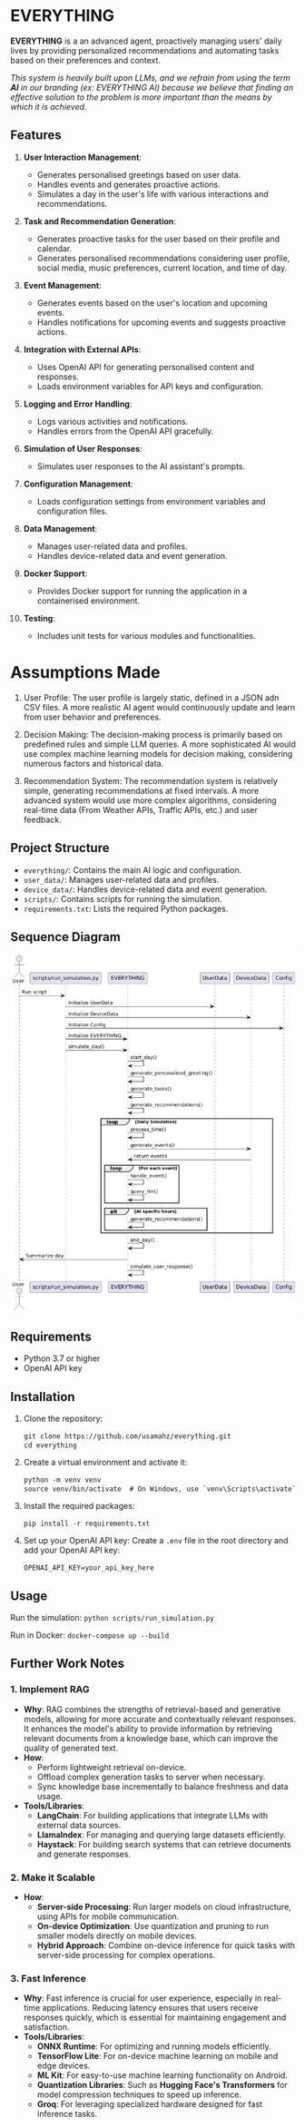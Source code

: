 # EVERYTHING

**EVERYTHING** is a an advanced agent, proactively managing users' daily lives by providing personalized recommendations and automating tasks based on their preferences and context.


_This system is heavily built upon LLMs, and we refrain from using the term **AI** in our branding (ex: EVERYTHING AI) because we believe that finding an effective solution to the problem is more important than the means by which it is achieved._


## Features

1. **User Interaction Management**:
   - Generates personalised greetings based on user data.
   - Handles events and generates proactive actions.
   - Simulates a day in the user's life with various interactions and recommendations.

2. **Task and Recommendation Generation**:
   - Generates proactive tasks for the user based on their profile and calendar.
   - Generates personalised recommendations considering user profile, social media, music preferences, current location, and time of day.

3. **Event Management**:
   - Generates events based on the user's location and upcoming events.
   - Handles notifications for upcoming events and suggests proactive actions.

4. **Integration with External APIs**:
   - Uses OpenAI API for generating personalised content and responses.
   - Loads environment variables for API keys and configuration.

5. **Logging and Error Handling**:
   - Logs various activities and notifications.
   - Handles errors from the OpenAI API gracefully.

6. **Simulation of User Responses**:
   - Simulates user responses to the AI assistant's prompts.

7. **Configuration Management**:
   - Loads configuration settings from environment variables and configuration files.

8. **Data Management**:
   - Manages user-related data and profiles.
   - Handles device-related data and event generation.

9. **Docker Support**:
   - Provides Docker support for running the application in a containerised environment.

10. **Testing**:
    - Includes unit tests for various modules and functionalities.

# Assumptions Made

1. User Profile: The user profile is largely static, defined in a JSON adn CSV files. A more realistic AI agent would continuously update and learn from user behavior and preferences.

2. Decision Making: The decision-making process is primarily based on predefined rules and simple LLM queries. A more sophisticated AI would use complex machine learning models for decision making, considering numerous factors and historical data.

3. Recommendation System: The recommendation system is relatively simple, generating recommendations at fixed intervals. A more advanced system would use more complex algorithms, considering real-time data (From Weather APIs, Traffic APIs, etc.) and user feedback.


## Project Structure

- `everything/`: Contains the main AI logic and configuration.
- `user_data/`: Manages user-related data and profiles.
- `device_data/`: Handles device-related data and event generation.
- `scripts/`: Contains scripts for running the simulation.
- `requirements.txt`: Lists the required Python packages.


## Sequence Diagram

![Sequence Diagram](./assets/sequence_diagram.png)


## Requirements

- Python 3.7 or higher
- OpenAI API key

## Installation

1. Clone the repository:
   ```
   git clone https://github.com/usamahz/everything.git
   cd everything
   ```

2. Create a virtual environment and activate it:
   ```
   python -m venv venv
   source venv/bin/activate  # On Windows, use `venv\Scripts\activate`
   ```

3. Install the required packages:
   ```
   pip install -r requirements.txt
   ```

4. Set up your OpenAI API key:
   Create a `.env` file in the root directory and add your OpenAI API key:
   ```
   OPENAI_API_KEY=your_api_key_here
   ```

## Usage

Run the simulation:
    ```
    python scripts/run_simulation.py  
    ```

Run in Docker:
    ```
    docker-compose up --build
    ```

## Further Work Notes

### 1. Implement RAG
- **Why**: RAG combines the strengths of retrieval-based and generative models, allowing for more accurate and contextually relevant responses. It enhances the model's ability to provide information by retrieving relevant documents from a knowledge base, which can improve the quality of generated text.
- **How**:
  - Perform lightweight retrieval on-device.
  - Offload complex generation tasks to server when necessary.
  - Sync knowledge base incrementally to balance freshness and data usage.
- **Tools/Libraries**:
  - **LangChain**: For building applications that integrate LLMs with external data sources.
  - **LlamaIndex**: For managing and querying large datasets efficiently.
  - **Haystack**: For building search systems that can retrieve documents and generate responses.

### 2. Make it Scalable
- **How**:
  - **Server-side Processing**: Run larger models on cloud infrastructure, using APIs for mobile communication.
  - **On-device Optimization**: Use quantization and pruning to run smaller models directly on mobile devices.
  - **Hybrid Approach**: Combine on-device inference for quick tasks with server-side processing for complex operations.

### 3. Fast Inference
- **Why**: Fast inference is crucial for user experience, especially in real-time applications. Reducing latency ensures that users receive responses quickly, which is essential for maintaining engagement and satisfaction.
- **Tools/Libraries**:
  - **ONNX Runtime**: For optimizing and running models efficiently.
  - **TensorFlow Lite**: For on-device machine learning on mobile and edge devices.
  - **ML Kit**: For easy-to-use machine learning functionality on Android.
  - **Quantization Libraries**: Such as **Hugging Face's Transformers** for model compression techniques to speed up inference.
  - **Groq**: For leveraging specialized hardware designed for fast inference tasks.
